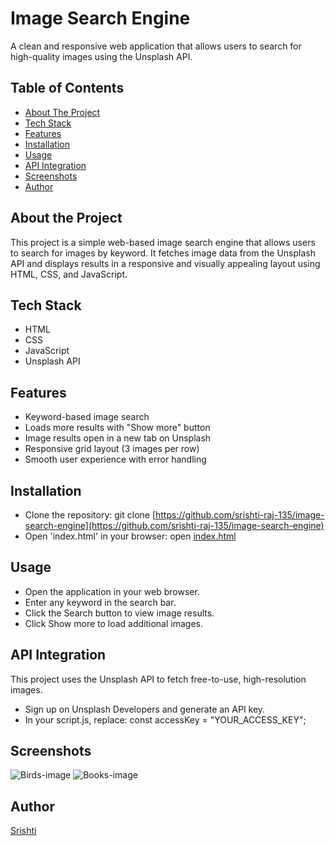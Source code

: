 # Image Search Engine

A clean and responsive web application that allows users to search for high-quality images using the Unsplash API.

## Table of Contents
- [About The Project](#about-the-project)
- [Tech Stack](#tech-stack)
- [Features](#features)
- [Installation](#installation)
- [Usage](#usage)
- [API Integration](#api-integration)
- [Screenshots](#screenshots)
- [Author](#author)

## About the Project

This project is a simple web-based image search engine that allows users to search for images by keyword. It fetches image data from the Unsplash API and displays results in a responsive and visually appealing layout using HTML, CSS, and JavaScript.

## Tech Stack
- HTML
- CSS
- JavaScript
- Unsplash API

## Features

- Keyword-based image search
- Loads more results with "Show more" button
- Image results open in a new tab on Unsplash
- Responsive grid layout (3 images per row)
- Smooth user experience with error handling

## Installation

- Clone the repository: git clone [https://github.com/srishti-raj-135/image-search-engine](https://github.com/srishti-raj-135/image-search-engine)
- Open 'index.html' in your browser: open [index.html](index.html)

## Usage

- Open the application in your web browser.
- Enter any keyword in the search bar.
- Click the Search button to view image results.
- Click Show more to load additional images.

## API Integration

This project uses the Unsplash API to fetch free-to-use, high-resolution images.
- Sign up on Unsplash Developers and generate an API key.
- In your script.js, replace: const accessKey = "YOUR_ACCESS_KEY";

## Screenshots

![Birds-image](https://github.com/user-attachments/assets/44dde5c7-8c84-47a5-b8b4-96f0005b7933)
![Books-image](https://github.com/user-attachments/assets/6152a18f-fa99-4581-9f33-a0c880d79b0f)

## Author

[Srishti](https://github.com/srishti-raj-135)
